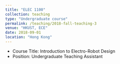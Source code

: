 ```yaml
---
title: "ELEC 1100"
collection: teaching
type: "Undergraduate course"
permalink: /teaching/2018-fall-teaching-3
venue: "HKUST, ECE"
date: 2018-09-01
location: "Hong Kong"
---
```


* Course Title: Introduction to Electro-Robot Design
* Position: Undergraduate Teaching Assistant